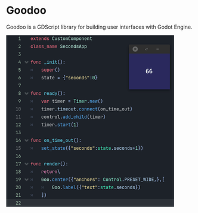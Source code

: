 # Goodoo
Goodoo is a GDScript library for building user interfaces with Godot Engine.

![Alt text](demo_images/goodoo_d1.gif?raw=true "Title")
